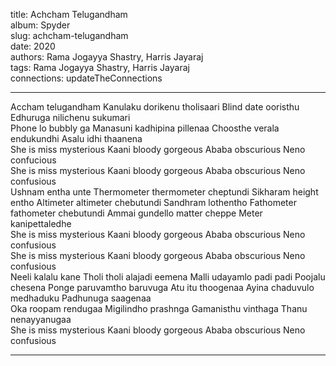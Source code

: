 title: Achcham Telugandham  
album: Spyder  
slug: achcham-telugandham  
date: 2020  
authors: Rama Jogayya Shastry, Harris Jayaraj  
tags: Rama Jogayya Shastry, Harris Jayaraj  
connections: updateTheConnections  

------------

Accham telugandham Kanulaku dorikenu tholisaari Blind date ooristhu Edhuruga nilichenu sukumari  
Phone lo bubbly ga Manasuni kadhipina pillenaa Choosthe verala endukundhi Asalu idhi thaanena  
She is miss mysterious Kaani bloody gorgeous Ababa obscurious Neno confucious  
She is miss mysterious Kaani bloody gorgeous Ababa obscurious Neno confusious  
Ushnam entha unte Thermometer thermometer cheptundi Sikharam height entho Altimeter altimeter chebutundi Sandhram lothentho Fathometer fathometer chebutundi Ammai gundello matter cheppe Meter kanipettaledhe  
She is miss mysterious Kaani bloody gorgeous Ababa obscurious Neno confusious  
She is miss mysterious Kaani bloody gorgeous Ababa obscurious Neno confusious  
Neeli kalalu kane Tholi tholi alajadi eemena Malli udayamlo padi padi Poojalu chesena Ponge paruvamtho baruvuga Atu itu thoogenaa Ayina chaduvulo medhaduku Padhunuga saagenaa  
Oka roopam rendugaa Migilindho prashnga Gamanisthu vinthaga Thanu nenayyanugaa  
She is miss mysterious Kaani bloody gorgeous Ababa obscurious Neno confusious  


------------
